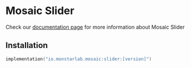 # Mosaic Slider

Check our [documentation page](https://monstar-lab-oss.github.io/android-mosaic/slider/) for more information about Mosaic Slider

## Installation
```kotlin
implementation("io.monstarlab.mosaic:slider:[version]")
```
